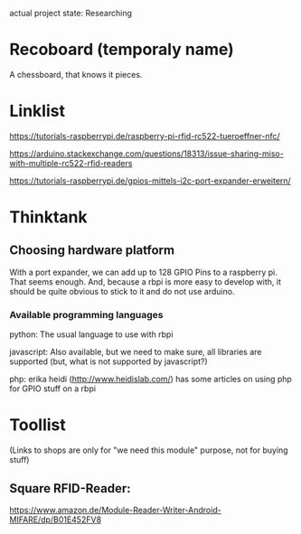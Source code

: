 actual project state: Researching

# Recoboard (temporaly name)

A chessboard, that knows it pieces.


# Linklist

https://tutorials-raspberrypi.de/raspberry-pi-rfid-rc522-tueroeffner-nfc/

https://arduino.stackexchange.com/questions/18313/issue-sharing-miso-with-multiple-rc522-rfid-readers


https://tutorials-raspberrypi.de/gpios-mittels-i2c-port-expander-erweitern/

# Thinktank

## Choosing hardware platform

With a port expander, we can add up to 128 GPIO Pins to a raspberry pi. That seems enough.
And, because a rbpi is more easy to develop with, it should be quite obvious to stick to it and do not use arduino.

### Available programming languages

python: The usual language to use with rbpi

javascript: Also available, but we need to make sure, all libraries are supported (but, what is not supported by javascript?)

php: erika heidi (http://www.heidislab.com/) has some articles on using php for GPIO stuff on a rbpi

# Toollist

(Links to shops are only for "we need this module" purpose, not for buying stuff)

## Square RFID-Reader:

https://www.amazon.de/Module-Reader-Writer-Android-MIFARE/dp/B01E452FV8

